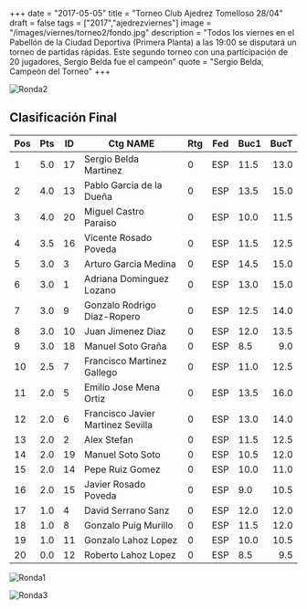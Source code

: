 +++
date = "2017-05-05"
title = "Torneo Club Ajedrez Tomelloso 28/04"
draft = false
tags = ["2017","ajedrezviernes"]
image = "/images/viernes/torneo2/fondo.jpg"
description = "Todos los viernes en el Pabellón de la Ciudad Deportiva (Primera Planta) a las 19:00 se disputará un torneo de partidas rápidas. Este segundo torneo con una participación de 20 jugadores, Sergio Belda fue el campeón"
quote = "Sergio Belda, Campeón del Torneo"
+++

![Ronda2](/images/viernes/torneo2/ajedrezviernes1.jpg)

## Clasificación Final

|Pos |Pts |ID |Ctg NAME |Rtg |Fed |Buc1| BucT|
| ------ | ------ | ------ | ------ | ------ | ------ | ------ | -----: |
|1| 5.0| 17| Sergio Belda Martinez| 0| ESP| 11.5| 13.0|
|2| 4.0| 13| Pablo Garcia de la Dueña| 0| ESP| 13.5| 15.0|
|3| 4.0| 20| Miguel Castro Paraiso| 0| ESP| 10.0| 11.5|
|4| 3.5| 16| Vicente Rosado Poveda| 0| ESP| 11.5| 12.5|
|5| 3.0| 3| Arturo Garcia Medina| 0| ESP| 14.5| 15.0|
|6| 3.0| 1| Adriana Dominguez Lozano| 0| ESP| 13.0| 15.0|
|7| 3.0| 9| Gonzalo Rodrigo Diaz-Ropero| 0| ESP| 12.5| 14.0|
|8| 3.0| 10| Juan Jimenez Diaz| 0| ESP| 12.0| 13.5|
|9| 3.0| 18| Manuel Soto Graña| 0| ESP| 8.5| 9.0|
|10| 2.5| 7| Francisco Martinez Gallego| 0| ESP| 11.0| 12.5|
|11| 2.0| 5| Emilio Jose Mena Ortiz| 0| ESP| 13.5| 16.0|
|12| 2.0| 6| Francisco Javier Martinez Sevilla| 0| ESP| 13.0| 14.0|
|13| 2.0| 2| Alex Stefan| 0| ESP| 11.5| 12.5|
|14| 2.0| 19| Manuel Soto Soto| 0| ESP| 10.5| 12.0|
|15| 2.0| 14| Pepe Ruiz Gomez| 0| ESP| 10.0| 11.0|
|16| 2.0| 15| Javier Rosado Poveda| 0| ESP| 9.0| 10.5|
|17| 1.0| 4| David Serrano Sanz| 0| ESP| 12.0| 12.0|
|18| 1.0| 8| Gonzalo Puig Murillo| 0| ESP| 11.5| 12.0|
|19| 1.0| 11| Gonzalo Lahoz Lopez| 0| ESP| 10.0| 10.5|
|20| 0.0| 12| Roberto Lahoz Lopez| 0| ESP| 8.5| 9.5|

![Ronda1](/images/viernes/torneo2/ajedrezviernes5.jpg)

![Ronda3](/images/viernes/torneo2/ajedrezviernes3.jpg)
